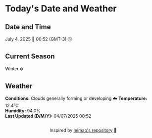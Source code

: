  # Today's Date and Weather
    
## Date and Time
July 4, 2025 📅
00:52 (GMT-3) 🕒

## Current Season
Winter ❄️
## Weather 
**Conditions:** Clouds generally forming or developing ☁️
**Temperature:** 12.4°C  
**Humidity:** 94.0%  
**Last Updated (D/M/Y):** 04/07/2025 00:52
##
<div align="center">Inspired by <a href="https://github.com/leimao/What-Is-The-Date-Today">leimao's repository</a> 🌱</div>
